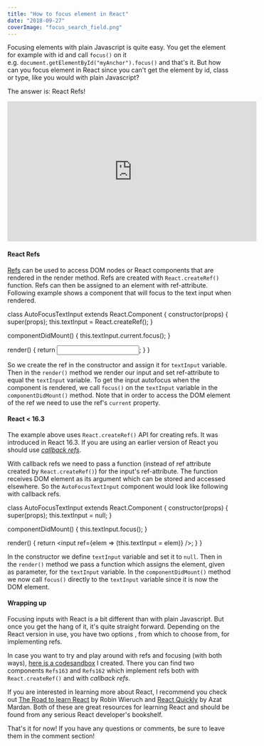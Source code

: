 ```yaml
---
title: "How to focus element in React"
date: "2018-09-27"
coverImage: "focus_search_field.png"
---
```


Focusing elements with plain Javascript is quite easy. You get the element for example with id and call `focus()` on it e.g. `document.getElementById("myAnchor").focus()` and that's it. But how can you focus element in React since you can't get the element by id, class or type, like you would with plain Javascript?

The answer is: React Refs!

<iframe src="https://www.youtube.com/embed/mqP_qNViGUQ" width="560" height="315" frameborder="0" allowfullscreen="allowfullscreen"></iframe>

#### React Refs

[Refs](https://reactjs.org/docs/refs-and-the-dom.html) can be used to access DOM nodes or React components that are rendered in the render method. Refs are created with `React.createRef()` function. Refs can then be assigned to an element with ref-attribute. Following example shows a component that will focus to the text input when rendered.

class AutoFocusTextInput extends React.Component {
  constructor(props) {
    super(props);
    this.textInput = React.createRef();
  }

  componentDidMount() {
    this.textInput.current.focus();
  }

  render() {
    return <input ref={this.textInput} />;
  }
}

So we create the ref in the constructor and assign it for `textInput` variable. Then in the `render()` method we render our input and set ref-attribute to equal the `textInput` variable. To get the input autofocus when the component is rendered, we call `focus()` on the `textInput` variable in the `componentDidMount()` method. Note that in order to access the DOM element of the ref we need to use the ref's `current` property.

#### React < 16.3

The example above uses `React.createRef()` API for creating refs. It was introduced in React 16.3. If you are using an earlier version of React you should use [_callback refs_](https://reactjs.org/docs/refs-and-the-dom.html#callback-refs).

With callback refs we need to pass a function (instead of ref attribute created by `React.createRef()`) for the input's ref-attribute. The function receives DOM element as its argument which can be stored and accessed elsewhere. So the `AutoFocusTextInput` component would look like following with callback refs.

class AutoFocusTextInput extends React.Component {
  constructor(props) {
    super(props);
    this.textInput = null;
  }

  componentDidMount() {
    this.textInput.focus();
  }

  render() {
    return <input ref={elem => (this.textInput = elem)} />;
  }
}

In the constructor we define `textInput` variable and set it to `null`. Then in the `render()` method we pass a function which assigns the element, given as parameter, for the `textInput` variable. In the `componentDidMount()` method we now call `focus()` directly to the `textInput` variable since it is now the DOM element.

#### Wrapping up

Focusing inputs with React is a bit different than with plain Javascript. But once you get the hang of it, it's quite straight forward. Depending on the React version in use, you have two options , from which to choose from, for implementing refs.

In case you want to try and play around with refs and focusing (with both ways), [here is a codesandbox](https://codesandbox.io/s/xo7ozwqx9q) I created. There you can find two components `Refs163` and `Refs162` which implement refs both with `React.createRef()` and with _callback refs_.

If you are interested in learning more about React, I recommend you check out [The Road to learn React](https://amzn.to/31dUD7G) by Robin Wieruch and [React Quickly](https://amzn.to/2YxTc2g) by Azat Mardan. Both of these are great resources for learning React and should be found from any serious React developer's bookshelf.

That's it for now! If you have any questions or comments, be sure to leave them in the comment section!
